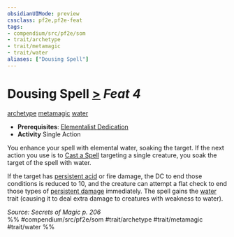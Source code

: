 ```yaml
---
obsidianUIMode: preview
cssclass: pf2e,pf2e-feat
tags:
- compendium/src/pf2e/som
- trait/archetype
- trait/metamagic
- trait/water
aliases: ["Dousing Spell"]
---
```

# Dousing Spell  [>](chapter-9-playing-the-game.md#Actions "Single Action") *Feat 4*  
[archetype](archetype.md "Archetype Feat Trait")  [metamagic](metamagic.md "Metamagic General Trait")  [water](water.md "Water Energy & Element Trait")  

- **Prerequisites**: [Elementalist Dedication](elementalist-dedication-som.md)
- **Activity** Single Action

You enhance your spell with elemental water, soaking the target. If the next action you use is to [Cast a Spell](cast-a-spell.md) targeting a single creature, you soak the target of the spell with water.

If the target has [persistent acid](conditions.md#Persistent%20Damage) or fire damage, the DC to end those conditions is reduced to 10, and the creature can attempt a flat check to end those types of [persistent damage](conditions.md#Persistent%20Damage) immediately. The spell gains the [water](water.md "Water Energy & Element Trait") trait (causing it to deal extra damage to creatures with weakness to water).

*Source: Secrets of Magic p. 206*  
%% #compendium/src/pf2e/som #trait/archetype #trait/metamagic #trait/water %%